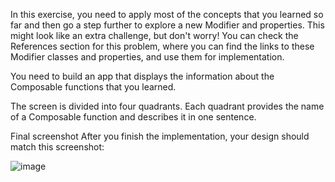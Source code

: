 In this exercise, you need to apply most of the concepts that you learned so far and then go a step further to explore a new Modifier and properties. This might look like an extra challenge, but don't worry! You can check the References section for this problem, where you can find the links to these Modifier classes and properties, and use them for implementation.

You need to build an app that displays the information about the Composable functions that you learned.

The screen is divided into four quadrants. Each quadrant provides the name of a Composable function and describes it in one sentence.

Final screenshot
After you finish the implementation, your design should match this screenshot:

![image](https://github.com/user-attachments/assets/ea238241-af0c-4179-be3a-0192007fdab9)
